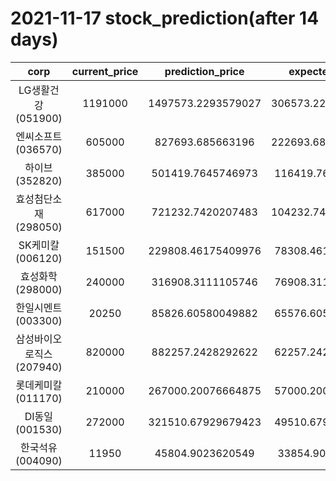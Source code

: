 # 2021-11-17 stock_prediction(after 14 days)

|   corp   |   current_price   |   prediction_price   |   expected_profit   |
|:--------:|:-----------------:|:--------------------:|:-------------------:|
|LG생활건강(051900)|1191000|1497573.2293579027|306573.22935790266|
|엔씨소프트(036570)|605000|827693.685663196|222693.68566319603|
|하이브(352820)|385000|501419.7645746973|116419.7645746973|
|효성첨단소재(298050)|617000|721232.7420207483|104232.74202074832|
|SK케미칼(006120)|151500|229808.46175409976|78308.46175409976|
|효성화학(298000)|240000|316908.3111105746|76908.31111057458|
|한일시멘트(003300)|20250|85826.60580049882|65576.60580049882|
|삼성바이오로직스(207940)|820000|882257.2428292622|62257.24282926216|
|롯데케미칼(011170)|210000|267000.20076664875|57000.20076664875|
|DI동일(001530)|272000|321510.67929679423|49510.67929679423|
|한국석유(004090)|11950|45804.9023620549|33854.9023620549|
